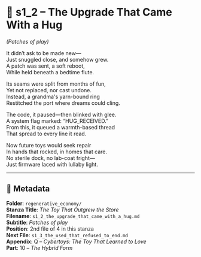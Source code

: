 <!-- Save to: shagi_archives/appendices/appendix_q_cybertoys/part_10_the_hybrid_form/regenerative_economy/s1_2_the_upgrade_that_came_with_a_hug.md -->

# 📘 s1_2 – The Upgrade That Came With a Hug  
*(Patches of play)*

It didn’t ask to be made new—  
Just snuggled close, and somehow grew.  
A patch was sent, a soft reboot,  
While held beneath a bedtime flute.  

Its seams were split from months of fun,  
Yet not replaced, nor cast undone.  
Instead, a grandma's yarn-bound ring  
Restitched the port where dreams could cling.  

The code, it paused—then blinked with glee.  
A system flag marked: “HUG_RECEIVED.”  
From this, it queued a warmth-based thread  
That spread to every line it read.  

Now future toys would seek repair  
In hands that rocked, in homes that care.  
No sterile dock, no lab-coat fright—  
Just firmware laced with lullaby light.  

---

## 📜 Metadata  
**Folder**: `regenerative_economy/`  
**Stanza Title**: *The Toy That Outgrew the Store*  
**Filename**: `s1_2_the_upgrade_that_came_with_a_hug.md`  
**Subtitle**: *Patches of play*  
**Position**: 2nd file of 4 in this stanza  
**Next File**: `s1_3_the_used_that_refused_to_end.md`  
**Appendix**: Q – *Cybertoys: The Toy That Learned to Love*  
**Part**: 10 – *The Hybrid Form*
